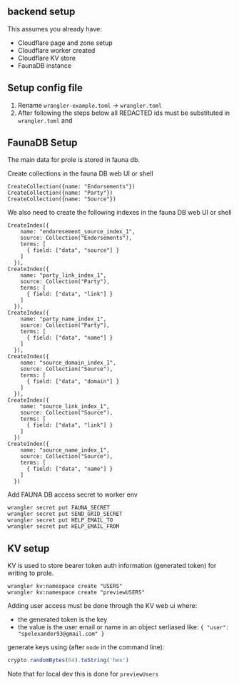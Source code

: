 ## backend setup

This assumes you already have:
- Cloudflare page and zone setup
- Cloudflare worker created
- Cloudflare KV store
- FaunaDB instance

## Setup config file

1. Rename `wrangler-example.toml` -> `wrangler.toml`
2. After following the steps below all REDACTED ids must be substituted in `wrangler.toml` and 

## FaunaDB Setup

The main data for prole is stored in fauna db.

Create collections in the fauna DB web UI or shell
```
CreateCollection({name: "Endorsements"})
CreateCollection({name: "Party"})
CreateCollection({name: "Source"})

```

We also need to create the following indexes in the fauna DB web UI or shell
```
CreateIndex({
    name: "endoresement_source_index_1",
    source: Collection("Endorsements"),
    terms: [
      { field: ["data", "source"] }
    ]
  }),
CreateIndex({
    name: "party_link_index_1",
    source: Collection("Party"),
    terms: [
      { field: ["data", "link"] }
    ]
  }),
CreateIndex({
    name: "party_name_index_1",
    source: Collection("Party"),
    terms: [
      { field: ["data", "name"] }
    ]
  }),
CreateIndex({
    name: "source_domain_index_1",
    source: Collection("Source"),
    terms: [
      { field: ["data", "domain"] }
    ]
  }),
CreateIndex({
    name: "source_link_index_1",
    source: Collection("Source"),
    terms: [
      { field: ["data", "link"] }
    ]
  })
CreateIndex({
    name: "source_name_index_1",
    source: Collection("Source"),
    terms: [
      { field: ["data", "name"] }
    ]
  })
```

Add FAUNA DB access secret to worker env
```shell
wrangler secret put FAUNA_SECRET
wrangler secret put SEND_GRID_SECRET
wrangler secret put HELP_EMAIL_TO
wrangler secret put HELP_EMAIL_FROM
```

## KV setup

KV is used to store bearer token auth information (generated token) for writing to prole.

```shell
wrangler kv:namespace create "USERS"
wrangler kv:namespace create "previewUSERS"
```

Adding user access must be done through the KV web ui where:
- the generated token is the key
- the value is the user email or name in an object serliased like: `{ "user": "spelexander93@gmail.com" }`

generate keys using (after `node` in the command line):
```javascript
crypto.randomBytes(64).toString('hex')
```

Note that for local dev this is done for `previewUsers`
